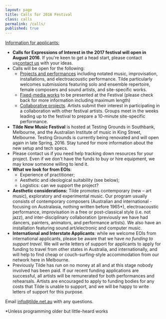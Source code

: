 ```yaml
---
layout: page
title: Calls for 2016 Festival
class: calls
permalink: /calls/
published: true
---
```

<span style="text-decoration: underline;">Information for applicants:</span>


*   **Calls for Expressions of Interest in the 2017 festival will open in August 2016**. If you're keen to get a head start, please contact us[contact us](http://www.tilde.net.au/contact/) with your ideas.
*   Calls will be open for the following:
    *   [Projects and performances](/eoi-projects/) including notated music, improvisation, installations, and electroacoustic performance. Tilde particularly welcomes submissions featuring solo and ensemble repertoire, female composers and sound artists, and site-specific works.
    *   [Fixed-media works](/fixed-media) to be presented at the Festival (please check back for more information including maximum length)
    *   [Collaborative projects](eoi-collab). Artists submit their interest in participating in a collaboration with other festival artists. Groups meet in the weeks leading up to the festival to prepare a 10-minute site-specific performance.
*   **Tilde New Music Festival** is hosted at Testing Grounds in Southbank, Melbourne, and the Australian Institute of music in King Street, Melbourne. Testing Grounds is currently being renovated and will open again in late Spring, 2016. Stay tuned for more information about the new setup and tech specs.
*   Please contact us if you need help tracking down resources for your project. Even if we don't have the funds to buy or hire equipment, we may know someone willing to lend it.
*   **What we look for from EOIs**:
    *   Experience of practitioner;
    *   Aesthetic and ideological suitability (see below);
    *   Logistics: can we support the project?
*   **Aesthetic considerations:** Tilde promotes contemporary (new – art music), exploratory and experimental music. Our program usually consists of contemporary composers (Australian and international - focusing on Australasia, nothing written before 1965*), electroacoustic performance, improvisation in a free or post-classical style (i.e. not jazz), and inter-disciplinary collaboration (previously we have had dancers, painters, animators, and performance artists). We also have an installation featuring sound art/electronic and computer music.
*   **International and Interstate Applicants**: while we welcome EOIs from international applicants, please be aware that we have _no funding to support travel_. We will write letters of support for applicants to apply for funding to travel from other states in Australia, and internationally, and will help to find cheap or couch-surfing-style accommodation from our network here in Melbourne.
*   Previously Tilde has run on no money at all and at this stage nobody involved has been paid. If our recent funding applications are successful, all artists will be remunerated for both performances and rehearsals. Artists are encouraged to apply to funding bodies for any costs that Tilde is unable to support, and we will be happy to write letters of support for this purpose.

Email [info@tilde.net.au](mailto:info@tilde.net.au) with any questions.


*Unless programming older but little-heard works
